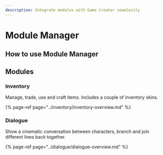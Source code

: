 ```yaml
---
description: Integrate modules with Game Creator seamlessly
---
```


# Module Manager

## How to use Module Manager



## Modules

### Inventory

Manage, trade, use and craft items. Includes a couple of inventory skins.

{% page-ref page="../inventory/inventory-overview.md" %}

### Dialogue

Show a cinematic conversation between characters, branch and join different lines back together.

{% page-ref page="../dialogue/dialogue-overview.md" %}



